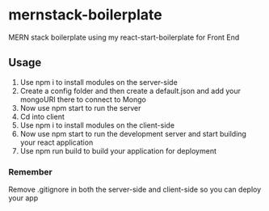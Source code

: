 # mernstack-boilerplate
MERN stack boilerplate using my react-start-boilerplate for Front End
## Usage
1. Use npm i to install modules on the server-side
2. Create a config folder and then create a default.json and add your mongoURI there to connect to Mongo
3. Now use npm start to run the server
4. Cd into client
5. Use npm i to install modules on the client-side
6. Now use npm start to run the development server and start building your react application
7. Use npm run build to build your application for deployment
### Remember
Remove .gitignore in both the server-side and client-side so you can deploy your app
